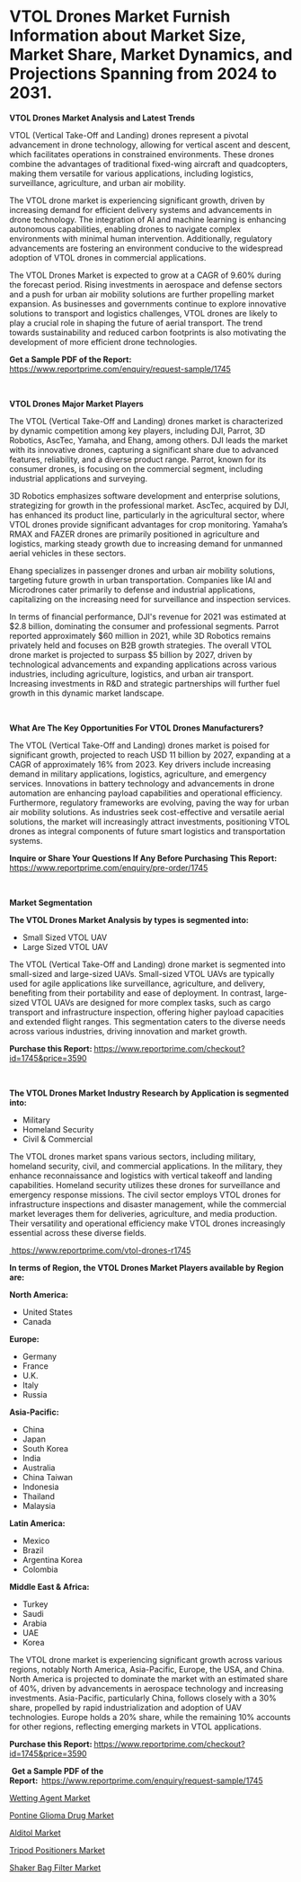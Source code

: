 <p><h1>VTOL Drones Market Furnish Information about Market Size, Market Share, Market Dynamics, and Projections Spanning from 2024 to 2031.</h1></p><p><strong>VTOL Drones Market Analysis and Latest Trends</strong></p>
<p><p>VTOL (Vertical Take-Off and Landing) drones represent a pivotal advancement in drone technology, allowing for vertical ascent and descent, which facilitates operations in constrained environments. These drones combine the advantages of traditional fixed-wing aircraft and quadcopters, making them versatile for various applications, including logistics, surveillance, agriculture, and urban air mobility.</p><p>The VTOL drone market is experiencing significant growth, driven by increasing demand for efficient delivery systems and advancements in drone technology. The integration of AI and machine learning is enhancing autonomous capabilities, enabling drones to navigate complex environments with minimal human intervention. Additionally, regulatory advancements are fostering an environment conducive to the widespread adoption of VTOL drones in commercial applications.</p><p>The VTOL Drones Market is expected to grow at a CAGR of 9.60% during the forecast period. Rising investments in aerospace and defense sectors and a push for urban air mobility solutions are further propelling market expansion. As businesses and governments continue to explore innovative solutions to transport and logistics challenges, VTOL drones are likely to play a crucial role in shaping the future of aerial transport. The trend towards sustainability and reduced carbon footprints is also motivating the development of more efficient drone technologies.</p></p>
<p><strong>Get a Sample PDF of the Report:&nbsp;</strong> <a href="https://www.reportprime.com/enquiry/request-sample/1745">https://www.reportprime.com/enquiry/request-sample/1745</a></p>
<p>&nbsp;</p>
<p><strong>VTOL Drones Major Market Players</strong></p>
<p><p>The VTOL (Vertical Take-Off and Landing) drones market is characterized by dynamic competition among key players, including DJI, Parrot, 3D Robotics, AscTec, Yamaha, and Ehang, among others. DJI leads the market with its innovative drones, capturing a significant share due to advanced features, reliability, and a diverse product range. Parrot, known for its consumer drones, is focusing on the commercial segment, including industrial applications and surveying.</p><p>3D Robotics emphasizes software development and enterprise solutions, strategizing for growth in the professional market. AscTec, acquired by DJI, has enhanced its product line, particularly in the agricultural sector, where VTOL drones provide significant advantages for crop monitoring. Yamaha’s RMAX and FAZER drones are primarily positioned in agriculture and logistics, marking steady growth due to increasing demand for unmanned aerial vehicles in these sectors.</p><p>Ehang specializes in passenger drones and urban air mobility solutions, targeting future growth in urban transportation. Companies like IAI and Microdrones cater primarily to defense and industrial applications, capitalizing on the increasing need for surveillance and inspection services.</p><p>In terms of financial performance, DJI's revenue for 2021 was estimated at $2.8 billion, dominating the consumer and professional segments. Parrot reported approximately $60 million in 2021, while 3D Robotics remains privately held and focuses on B2B growth strategies. The overall VTOL drone market is projected to surpass $5 billion by 2027, driven by technological advancements and expanding applications across various industries, including agriculture, logistics, and urban air transport. Increasing investments in R&D and strategic partnerships will further fuel growth in this dynamic market landscape.</p></p>
<p>&nbsp;</p>
<p><strong>What Are The Key Opportunities For VTOL Drones Manufacturers?</strong></p>
<p><p>The VTOL (Vertical Take-Off and Landing) drones market is poised for significant growth, projected to reach USD 11 billion by 2027, expanding at a CAGR of approximately 16% from 2023. Key drivers include increasing demand in military applications, logistics, agriculture, and emergency services. Innovations in battery technology and advancements in drone automation are enhancing payload capabilities and operational efficiency. Furthermore, regulatory frameworks are evolving, paving the way for urban air mobility solutions. As industries seek cost-effective and versatile aerial solutions, the market will increasingly attract investments, positioning VTOL drones as integral components of future smart logistics and transportation systems.</p></p>
<p><strong>Inquire or Share Your Questions If Any Before Purchasing This Report:</strong> <a href="https://www.reportprime.com/enquiry/pre-order/1745">https://www.reportprime.com/enquiry/pre-order/1745</a></p>
<p>&nbsp;</p>
<p><strong>Market Segmentation</strong></p>
<p><strong>The VTOL Drones Market Analysis by types is segmented into:</strong></p>
<p><ul><li>Small Sized VTOL UAV</li><li>Large Sized VTOL UAV</li></ul></p>
<p><p>The VTOL (Vertical Take-Off and Landing) drone market is segmented into small-sized and large-sized UAVs. Small-sized VTOL UAVs are typically used for agile applications like surveillance, agriculture, and delivery, benefiting from their portability and ease of deployment. In contrast, large-sized VTOL UAVs are designed for more complex tasks, such as cargo transport and infrastructure inspection, offering higher payload capacities and extended flight ranges. This segmentation caters to the diverse needs across various industries, driving innovation and market growth.</p></p>
<p><strong>Purchase this Report:&nbsp;</strong><a href="https://www.reportprime.com/checkout?id=1745&price=3590">https://www.reportprime.com/checkout?id=1745&price=3590</a></p>
<p>&nbsp;</p>
<p><strong>The VTOL Drones Market Industry Research by Application is segmented into:</strong></p>
<p><ul><li>Military</li><li>Homeland Security</li><li>Civil & Commercial</li></ul></p>
<p><p>The VTOL drones market spans various sectors, including military, homeland security, civil, and commercial applications. In the military, they enhance reconnaissance and logistics with vertical takeoff and landing capabilities. Homeland security utilizes these drones for surveillance and emergency response missions. The civil sector employs VTOL drones for infrastructure inspections and disaster management, while the commercial market leverages them for deliveries, agriculture, and media production. Their versatility and operational efficiency make VTOL drones increasingly essential across these diverse fields.</p></p>
<p><a href="https://www.reportprime.com/vtol-drones-r1745">&nbsp;https://www.reportprime.com/vtol-drones-r1745</a></p>
<p><strong>In terms of Region, the VTOL Drones Market Players available by Region are:</strong></p>
<p>
    <p> <strong> North America: </strong>
        <ul>
            <li>United States</li>
            <li>Canada</li>
        </ul>
        </p> 
    <p> <strong> Europe: </strong>
        <ul>
            <li>Germany</li>
            <li>France</li>
            <li>U.K.</li>
            <li>Italy</li>
            <li>Russia</li>
        </ul>
        </p> 
    <p> <strong> Asia-Pacific: </strong>
        <ul>
            <li>China</li>
            <li>Japan</li>
            <li>South Korea</li>
            <li>India</li>
            <li>Australia</li>
            <li>China Taiwan</li>
            <li>Indonesia</li>
            <li>Thailand</li>
            <li>Malaysia</li>
        </ul>
        </p> 
    <p> <strong> Latin America: </strong>
        <ul>
            <li>Mexico</li>
            <li>Brazil</li>
            <li>Argentina Korea</li>
            <li>Colombia</li>
        </ul>
        </p> 
    <p> <strong> Middle East & Africa: </strong>
        <ul>
            <li>Turkey</li>
            <li>Saudi</li>
            <li>Arabia</li>
            <li>UAE</li>
            <li>Korea</li>
        </ul>
    </p>
    </p>
<p><p>The VTOL drone market is experiencing significant growth across various regions, notably North America, Asia-Pacific, Europe, the USA, and China. North America is projected to dominate the market with an estimated share of 40%, driven by advancements in aerospace technology and increasing investments. Asia-Pacific, particularly China, follows closely with a 30% share, propelled by rapid industrialization and adoption of UAV technologies. Europe holds a 20% share, while the remaining 10% accounts for other regions, reflecting emerging markets in VTOL applications.</p></p>
<p><strong>Purchase this Report: </strong><a href="https://www.reportprime.com/checkout?id=1745&price=3590">https://www.reportprime.com/checkout?id=1745&price=3590</a></p>
<p>&nbsp;<strong>Get a Sample PDF of the Report:&nbsp;&nbsp;</strong><a href="https://www.reportprime.com/enquiry/request-sample/1745">https://www.reportprime.com/enquiry/request-sample/1745</a></p>
<p><strong></strong></p>
<p><p><a href="https://www.linkedin.com/pulse/wetting-agent-industry-sector-market-dynamics-future-scenarios-bjbme?trackingId=sw0itLKcSyyDShLtqq7tuw%3D%3D">Wetting Agent Market</a></p><p><a href="https://issuu.com/reportprime-2/docs/pontine-glioma-drug-market-size-203_5275b63d6f119e">Pontine Glioma Drug Market</a></p><p><a href="https://www.linkedin.com/pulse/strategic-roadmap-success-global-alditol-market-analysis2024-ji0qf?trackingId=KfD%2FPg4FTT61d3EDDBehbg%3D%3D">Alditol Market</a></p><p><a href="https://medium.com/@qomarcintya76/global-tripod-positioners-market-opportunities-and-forecast-for-period-from-2024-to-2031-873f8762af28">Tripod Positioners Market</a></p><p><a href="https://issuu.com/reportprime-2/docs/shaker-bag-filter-market-size-2030._3f17fa82d2053c">Shaker Bag Filter Market</a></p></p>